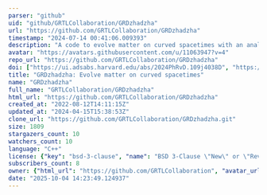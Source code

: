```yaml
---
parser: "github"
uid: "github/GRTLCollaboration/GRDzhadzha"
url: "https://github.com/GRTLCollaboration/GRDzhadzha"
timestamp: "2024-07-14 00:41:06.009393"
description: "A code to evolve matter on curved spacetimes with an analytic time and space dependence, e.g. black holes"
avatar: "https://avatars.githubusercontent.com/u/11063947?v=4"
repo_url: "https://github.com/GRTLCollaboration/GRDzhadzha"
doi: ["https://ui.adsabs.harvard.edu/abs/2024PhRvD.109j4038D", "https://ui.adsabs.harvard.edu/abs/2023arXiv230808299A", "https://ui.adsabs.harvard.edu/abs/2024ascl.soft07007A/abstract"]
title: "GRDzhadzha: Evolve matter on curved spacetimes"
name: "GRDzhadzha"
full_name: "GRTLCollaboration/GRDzhadzha"
html_url: "https://github.com/GRTLCollaboration/GRDzhadzha"
created_at: "2022-08-12T14:11:15Z"
updated_at: "2024-04-15T15:38:53Z"
clone_url: "https://github.com/GRTLCollaboration/GRDzhadzha.git"
size: 1809
stargazers_count: 10
watchers_count: 10
language: "C++"
license: {"key": "bsd-3-clause", "name": "BSD 3-Clause \"New\" or \"Revised\" License", "spdx_id": "BSD-3-Clause", "url": "https://api.github.com/licenses/bsd-3-clause", "node_id": "MDc6TGljZW5zZTU="}
subscribers_count: 8
owner: {"html_url": "https://github.com/GRTLCollaboration", "avatar_url": "https://avatars.githubusercontent.com/u/11063947?v=4", "login": "GRTLCollaboration", "type": "Organization"}
date: "2025-10-04 14:23:49.124937"
---
```

